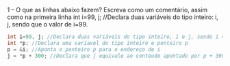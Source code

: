 1 – O que as linhas abaixo fazem? Escreva como um comentário, assim como na primeira linha
int i=99, j; //Declara duas variáveis do tipo inteiro: i, j, sendo que o valor de i=99.

```C
int i=99, j; //Declara duas variáveis do tipo inteiro, i e j, sendo i = 99
int *p; //Declara uma varíavel do tipo inteiro e ponteiro p
p = &i; //Aponta o ponteiro p para o endereço de i
j = *p + 300; //Declara que j equivale ao conteudo apontado por p + 300
```
